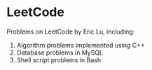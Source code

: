 # LeetCode
Problems on LeetCode by Eric Lu, including:
1. Algorithm problems implemented using C++
2. Database problems in MySQL
3. Shell script problems in Bash

